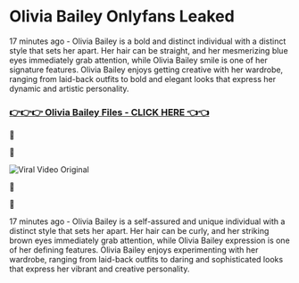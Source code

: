 # Olivia Bailey Onlyfans Leaked

<p>17 minutes ago - Olivia Bailey is a bold and distinct individual with a distinct style that sets her apart. Her hair can be straight, and her mesmerizing blue eyes immediately grab attention, while Olivia Bailey smile is one of her signature features. Olivia Bailey enjoys getting creative with her wardrobe, ranging from laid-back outfits to bold and elegant looks that express her dynamic and artistic personality.</p><p>
<h3><a href="https://fansleaks.com-getfree.pro/olivia-bailey" rel="nofollow">👉👉👉 Olivia Bailey Files - CLICK HERE 👈👈</a></h3>
<p>🔻</p>
<p>🔻</p> <p>
<a href="https://fansleaks.com-getfree.pro/olivia-bailey" rel="nofollow"><img src="https://i.imgur.com/0ZbtXZ5.gif" alt="Viral Video Original" style="max-width: 100%; display: inline-block;" data-target="animated-image.originalImage"></a>
<p>🔻</p>
<p>🔻</p> <p>17 minutes ago - Olivia Bailey is a self-assured and unique individual with a distinct style that sets her apart. Her hair can be curly, and her striking brown eyes immediately grab attention, while Olivia Bailey expression is one of her defining features. Olivia Bailey enjoys experimenting with her wardrobe, ranging from laid-back outfits to daring and sophisticated looks that express her vibrant and creative personality.</p>